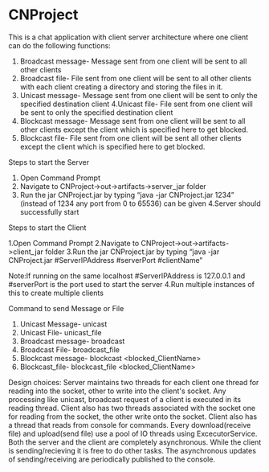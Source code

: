 # CNProject
This is a chat application with client server architecture where one client can do the following functions:
1. Broadcast message- Message sent from one client will be sent to all other clients
2. Broadcast file- File sent from one client will be sent to all other clients with each client creating a directory and storing the files in it.
3. Unicast message- Message sent from one client will be sent to only the specified destination client
4.Unicast file- File sent from one client will be sent to only the specified destination client
5. Blockcast message- Message sent from one client will be sent to all other clients except the client which is specified here to get blocked.
6. Blockcast file- File sent from one client will be sent all other clients except the client which is specified here to get blocked.


Steps to start the Server 


1. Open Command Prompt
2. Navigate to CNProject->out->artifacts->server_jar folder
3. Run the jar CNProject.jar by typing “java -jar CNProject.jar 1234”   (instead of 1234 any port from 0         to 65536) can be given
4.Server should successfully start


Steps to start the Client

1.Open Command Prompt
2.Navigate to CNProject->out->artifacts->client_jar folder
3.Run the jar CNProject.jar by typing 
“java -jar CNProject.jar #ServerIPAddress #serverPort #clientName”   

Note:If running on the same localhost #ServerIPAddress is 127.0.0.1 and #serverPort is the port used to start the server
4.Run multiple instances of this to create multiple clients

Command to send Message or File
1. Unicast Message-  	 unicast <to-ClientName> <Message to be sent>
2. Unicast File-             	unicast_file <to-CLientName> <File Location>
3. Broadcast message- 	broadcast <Message to be sent>
4. Broadcast File-		broadcast_file <FileLocation>
5. Blockcast message-	blockcast <blocked_ClientName> <Message to be sent>
6. Blockcast_file-		blockcast_file <blocked_ClientName> <File Location>
 

Design choices:
Server maintains two threads for each client one thread for reading into the socket, other to write into the client's socket. Any processing like unicast, broadcast request of a client is executed in its reading thread.
Client also has two threads associated with the socket one for reading from the socket, the other write onto the socket. Client also has a thread that reads from console for commands. Every download(receive file) and upload(send file) use a pool of IO threads using ExcecutorService.
Both the server and the client are completely asynchronous. While the client is sending/recieving it is free to do other tasks. The asynchronous updates of sending/receiving are periodically published to the console.
